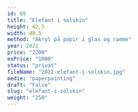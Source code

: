 ```yaml
---
id: 69
title: "Elefant i solskin"
height: 42,5
width: 49,5
method: "Akryl på papir i glas og ramme"
year: 2022
price: "2200"
exPrice: "1000"
status: "privat"
fileName: "2022-elefant-i-solskin.jpg"
medie: "paperpainting"
draft: "False"
slug: "elefant-i-solskin"
weight: "250"
---
```

